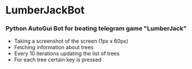 # LumberJackBot
### Python AutoGui Bot for beating telegram game "LumberJack"

- Taking a screenshot of the screen (1px x 60px)
- Fetching information about trees
- Every 10 iterations updating the list of trees
- For each tree certain key is pressed
